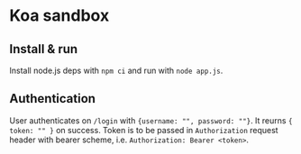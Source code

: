 # Koa sandbox

## Install & run

Install node.js deps with `npm ci` and run with `node app.js`.

## Authentication

User authenticates on `/login` with `{username: "", password: ""}`. It reurns `{ token: "" }` on success. Token is to be passed in `Authorization` request header with bearer scheme, i.e. `Authorization: Bearer <token>`.

